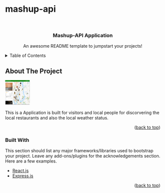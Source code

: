 # mashup-api
<div id="top"></div>
<!--



<!-- PROJECT LOGO -->
<br />
<div align="center">

  <h3 align="center">Mashup-API Application</h3>

  <p align="center">
    An awesome README template to jumpstart your projects!
</div>



<!-- TABLE OF CONTENTS -->
<details>
  <summary>Table of Contents</summary>
  <ol>
    <li>
      <a href="#about-the-project">About The Project</a>
      <ul>
        <li><a href="#built-with">Built With</a></li>
      </ul>
    </li>
    <li>
      <a href="#getting-started">Getting Started</a>
      <ul>
        <li><a href="#installation">Installation</a></li>
      </ul>
    </li>
  </ol>
</details>



<!-- ABOUT THE PROJECT -->
## About The Project

 <img src="main_page.png" alt="Logo" width="80" height="80">

This is a Application is built for visitors and local people for discorvering the local restaurants and also the local weather status.

<p align="right">(<a href="#top">back to top</a>)</p>



### Built With

This section should list any major frameworks/libraries used to bootstrap your project. Leave any add-ons/plugins for the acknowledgements section. Here are a few examples.

* [React.js](https://reactjs.org/)
* [Express.js](https://expressjs.com/)

<p align="right">(<a href="#top">back to top</a>)</p>


